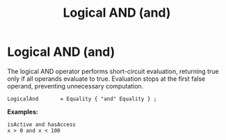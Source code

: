 ﻿---
layout: default
title: Logical AND (and)
parent: Expressions
has_children: false
has_toc: false
permalink: /jyro/expressions/logical-and/
---

# Logical AND (and)

The logical AND operator performs short-circuit evaluation, returning true only if all operands evaluate to true. Evaluation stops at the first false operand, preventing unnecessary computation.

```
LogicalAnd       = Equality { "and" Equality } ;
```

**Examples:**
```jyro
isActive and hasAccess
x > 0 and x < 100
```

<a name="equality-operators"></a>